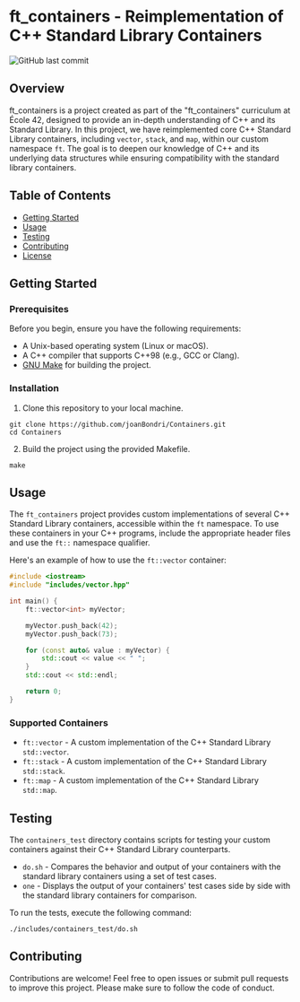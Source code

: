 
# ft_containers - Reimplementation of C++ Standard Library Containers

![GitHub last commit](https://img.shields.io/github/last-commit/joanBondri/Containers)

## Overview

ft_containers is a project created as part of the "ft_containers" curriculum at École 42, designed to provide an in-depth understanding of C++ and its Standard Library. In this project, we have reimplemented core C++ Standard Library containers, including `vector`, `stack`, and `map`, within our custom namespace `ft`. The goal is to deepen our knowledge of C++ and its underlying data structures while ensuring compatibility with the standard library containers.

## Table of Contents

- [Getting Started](#getting-started)
- [Usage](#usage)
- [Testing](#testing)
- [Contributing](#contributing)
- [License](#license)

## Getting Started

### Prerequisites

Before you begin, ensure you have the following requirements:

- A Unix-based operating system (Linux or macOS).
- A C++ compiler that supports C++98 (e.g., GCC or Clang).
- [GNU Make](https://www.gnu.org/software/make/) for building the project.

### Installation

1. Clone this repository to your local machine.

```shell
git clone https://github.com/joanBondri/Containers.git
cd Containers
```

2. Build the project using the provided Makefile.

```shell
make
```

## Usage

The `ft_containers` project provides custom implementations of several C++ Standard Library containers, accessible within the `ft` namespace. To use these containers in your C++ programs, include the appropriate header files and use the `ft::` namespace qualifier.

Here's an example of how to use the `ft::vector` container:

```cpp
#include <iostream>
#include "includes/vector.hpp"

int main() {
    ft::vector<int> myVector;

    myVector.push_back(42);
    myVector.push_back(73);

    for (const auto& value : myVector) {
        std::cout << value << " ";
    }
    std::cout << std::endl;

    return 0;
}
```

### Supported Containers

- `ft::vector` - A custom implementation of the C++ Standard Library `std::vector`.
- `ft::stack` - A custom implementation of the C++ Standard Library `std::stack`.
- `ft::map` - A custom implementation of the C++ Standard Library `std::map`.

## Testing

The `containers_test` directory contains scripts for testing your custom containers against their C++ Standard Library counterparts.

- `do.sh` - Compares the behavior and output of your containers with the standard library containers using a set of test cases.
- `one` - Displays the output of your containers' test cases side by side with the standard library containers for comparison.

To run the tests, execute the following command:

```shell
./includes/containers_test/do.sh
```

## Contributing

Contributions are welcome! Feel free to open issues or submit pull requests to improve this project. Please make sure to follow the code of conduct.

